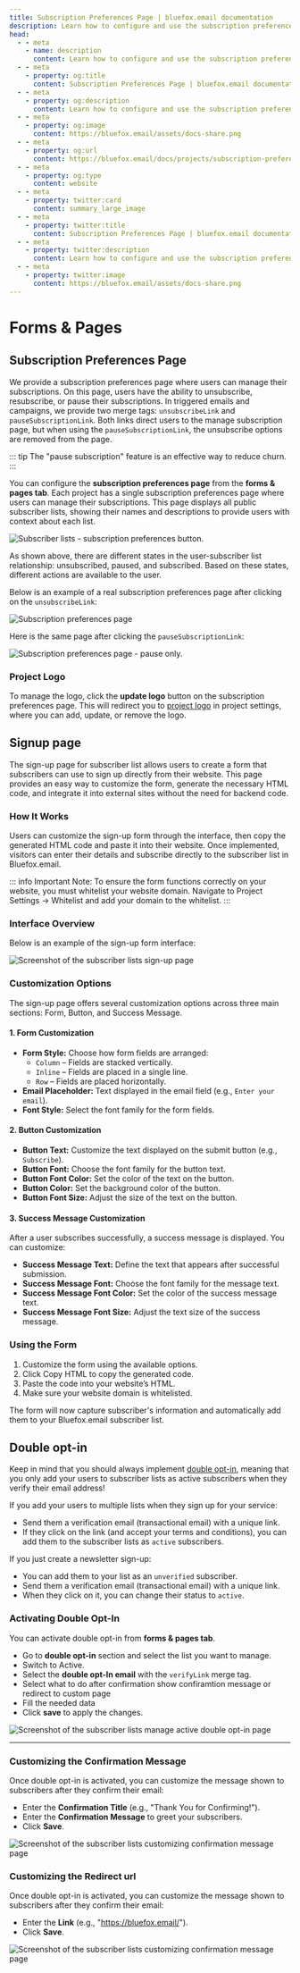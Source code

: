 ```yaml
---
title: Subscription Preferences Page | bluefox.email documentation
description: Learn how to configure and use the subscription preferences page in bluefox.email, allowing users to manage their subscriptions, including pausing or unsubscribing.
head:
  - - meta
    - name: description
      content: Learn how to configure and use the subscription preferences page in bluefox.email, allowing users to manage their subscriptions, including pausing or unsubscribing.
  - - meta
    - property: og:title
      content: Subscription Preferences Page | bluefox.email documentation
  - - meta
    - property: og:description
      content: Learn how to configure and use the subscription preferences page in bluefox.email, allowing users to manage their subscriptions, including pausing or unsubscribing.
  - - meta
    - property: og:image
      content: https://bluefox.email/assets/docs-share.png
  - - meta
    - property: og:url
      content: https://bluefox.email/docs/projects/subscription-preferences-page
  - - meta
    - property: og:type
      content: website
  - - meta
    - property: twitter:card
      content: summary_large_image
  - - meta
    - property: twitter:title
      content: Subscription Preferences Page | bluefox.email documentation
  - - meta
    - property: twitter:description
      content: Learn how to configure and use the subscription preferences page in bluefox.email, allowing users to manage their subscriptions, including pausing or unsubscribing.
  - - meta
    - property: twitter:image
      content: https://bluefox.email/assets/docs-share.png
---
```


# Forms & Pages


## Subscription Preferences Page

We provide a subscription preferences page where users can manage their subscriptions. On this page, users have the ability to unsubscribe, resubscribe, or pause their subscriptions. In triggered emails and campaigns, we provide two merge tags: `unsubscribeLink` and `pauseSubscriptionLink`. Both links direct users to the manage subscription page, but when using the `pauseSubscriptionLink`, the unsubscribe options are removed from the page.

::: tip
The "pause subscription" feature is an effective way to reduce churn.
:::

You can configure the **subscription preferences page** from the **forms & pages tab**. Each project has a single subscription preferences page where users can manage their subscriptions. This page displays all public subscriber lists, showing their names and descriptions to provide users with context about each list.

![Subscriber lists - subscription preferences button.](./forms-and-pages-subscription-preferences-page-preview.webp)


As shown above, there are different states in the user-subscriber list relationship: unsubscribed, paused, and subscribed. Based on these states, different actions are available to the user.

Below is an example of a real subscription preferences page after clicking on the `unsubscribeLink`:

![Subscription preferences page](./forms-and-pages-subscription-preferences-page.webp)

Here is the same page after clicking the `pauseSubscriptionLink`:

![Subscription preferences page - pause only.](./forms-and-pages-subscription-preferences-page-pause-only.webp)

### Project Logo
To manage the logo, click the **update logo** button on the subscription preferences page. This will redirect you to [project logo](/docs/projects/settings#project-logo) in project settings, where you can add, update, or remove the logo.


## Signup page


The sign-up page for subscriber list allows users to create a form that subscribers can use to sign up directly from their website. This page provides an easy way to customize the form, generate the necessary HTML code, and integrate it into external sites without the need for backend code.

### How It Works

Users can customize the sign-up form through the interface, then copy the generated HTML code and paste it into their website. Once implemented, visitors can enter their details and subscribe directly to the subscriber list in Bluefox.email.

::: info Important Note:
To ensure the form functions correctly on your website, you must whitelist your website domain. Navigate to Project Settings → Whitelist and add your domain to the whitelist.
::: 

### Interface Overview
Below is an example of the sign-up form interface:

![Screenshot of the subscriber lists sign-up page](./project-subscriber-lists-sign-up.webp)


### Customization Options

The sign-up page offers several customization options across three main sections: Form, Button, and Success Message.

#### 1. Form Customization

- **Form Style:** Choose how form fields are arranged:
  - `Column` – Fields are stacked vertically.  
  - `Inline` – Fields are placed in a single line.  
  - `Row` – Fields are placed horizontally.  
- **Email Placeholder:** Text displayed in the email field (e.g., `Enter your email`).  
- **Font Style:** Select the font family for the form fields.  

#### 2. Button Customization

- **Button Text:** Customize the text displayed on the submit button (e.g., `Subscribe`).  
- **Button Font:** Choose the font family for the button text.  
- **Button Font Color:** Set the color of the text on the button.  
- **Button Color:** Set the background color of the button.  
- **Button Font Size:** Adjust the size of the text on the button.  

#### 3. Success Message Customization

After a user subscribes successfully, a success message is displayed. You can customize:

- **Success Message Text:** Define the text that appears after successful submission.  
- **Success Message Font:** Choose the font family for the message text.  
- **Success Message Font Color:** Set the color of the success message text.  
- **Success Message Font Size:** Adjust the text size of the success message.  


### Using the Form

1. Customize the form using the available options.
2. Click Copy HTML to copy the generated code.
3. Paste the code into your website’s HTML.
4. Make sure your website domain is whitelisted.


The form will now capture subscriber's information and automatically add them to your Bluefox.email subscriber list.





## Double opt-in

Keep in mind that you should always implement [double opt-in](/email-best-practices-for-saas/double-opt-in), meaning that you only add your users to subscriber lists as active subscribers when they verify their email address!

If you add your users to multiple lists when they sign up for your service:
- Send them a verification email (transactional email) with a unique link.
- If they click on the link (and accept your terms and conditions), you can add them to the subscriber lists as `active` subscribers.

If you just create a newsletter sign-up:
- You can add them to your list as an `unverified` subscriber.
- Send them a verification email (transactional email) with a unique link.
- When they click on it, you can change their status to `active`.

### Activating Double Opt-In

You can activate double opt-in from **forms & pages tab**.

- Go to **double opt-in** section and select the list you want to manage.
- Switch to Active.
- Select the **double opt-In email** with the ``verifyLink`` merge tag.
- Select what to do after confirmation show confiramtion message or redirect to custom page
- Fill the needed data
- Click **save** to apply the changes.

![Screenshot of the subscriber lists manage active double opt-in page](./project-subscriber-lists-manage-active-double-opt-in.webp)

---

### Customizing the Confirmation Message

Once double opt-in is activated, you can customize the message shown to subscribers after they confirm their email:

- Enter the **Confirmation Title** (e.g., "Thank You for Confirming!").
- Enter the **Confirmation Message** to greet your subscribers.
- Click **Save**.

![Screenshot of the subscriber lists customizing confirmation message page](./project-subscriber-lists-manage-active-double-opt-in.webp)

### Customizing the Redirect url

Once double opt-in is activated, you can customize the message shown to subscribers after they confirm their email:

- Enter the **Link** (e.g., "https://bluefox.email/").
- Click **Save**.

![Screenshot of the subscriber lists customizing confirmation message page](./project-subscriber-lists-manage-active-double-opt-in-redirect.webp)

